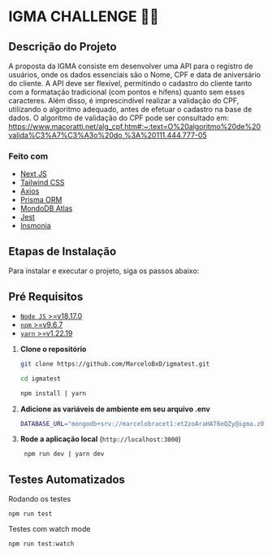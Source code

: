 # IGMA CHALLENGE 🧑‍💻

## Descrição do Projeto

A proposta da IGMA consiste em desenvolver uma API para o registro de usuários, onde os dados essenciais são o Nome, CPF e data de aniversário do cliente. A API deve ser flexível, permitindo o cadastro do cliente tanto com a formatação tradicional (com pontos e hífens) quanto sem esses caracteres. Além disso, é imprescindível realizar a validação do CPF, utilizando o algoritmo adequado, antes de efetuar o cadastro na base de dados. O algoritmo de validação do CPF pode ser consultado em: https://www.macoratti.net/alg_cpf.htm#:~:text=O%20algoritmo%20de%20valida%C3%A7%C3%A3o%20do,%3A%20111.444.777-05

### Feito com

- [Next JS](https://nextjs.org/)
- [Tailwind CSS](https://tailwindcss.com/)
- [Axios](https://github.com/axios/axios)
- [Prisma ORM](https://www.prisma.io/)
- [MondoDB Atlas](https://www.mongodb.com/cloud/atlas/register)
- [Jest](https://jestjs.io/pt-BR/docs/getting-started)
- [Insmonia](https://insomnia.rest/)

## Etapas de Instalação

Para instalar e executar o projeto, siga os passos abaixo:

## Pré Requisitos

- [`Node JS` &gt;=v18.17.0](https://nodejs.org/)
- [`npm` &gt;=v9.6.7](https://nodejs.org/)
- [`yarn` &gt;=v1.22.19](https://nodejs.org/)

1. **Clone o repositório**

   ```bash
   git clone https://github.com/MarceloBxD/igmatest.git

   cd igmatest

   npm install | yarn

   ```

2. **Adicione as variáveis de ambiente em seu arquivo .env**

   ```bash
   DATABASE_URL="mongodb+srv://marcelobracet1:et2zoAraHAT6eQZy@igma.z0uhwfe.mongodb.net/test"

   ```

3. **Rode a aplicação local** (`http://localhost:3000`)

   ```bash
    npm run dev | yarn dev
   ```

## Testes Automatizados

Rodando os testes

```
npm run test
```

Testes com watch mode

```
npm run test:watch
```
